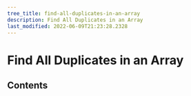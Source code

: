 ```yaml
---
tree_title: find-all-duplicates-in-an-array
description: Find All Duplicates in an Array
last_modified: 2022-06-09T21:23:28.2328
---
```


# Find All Duplicates in an Array

## Contents
